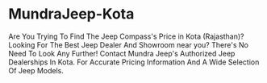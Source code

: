 # MundraJeep-Kota
Are You Trying To Find The Jeep Compass's Price in Kota (Rajasthan)? Looking For The Best Jeep Dealer And Showroom near you? There's No Need To Look Any Further! Contact Mundra Jeep's Authorized Jeep Dealerships In Kota. For Accurate Pricing Information And A Wide Selection Of Jeep Models.
